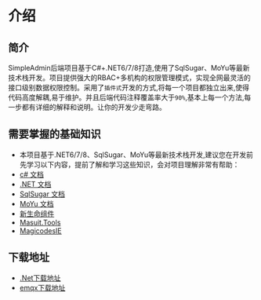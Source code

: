 <!-- 介绍 -->
# 介绍
## 简介

SimpleAdmin后端项目基于C#+.NET6/7/8打造,使用了SqlSugar、MoYu等最新技术栈开发。项目提供强大的RBAC+多机构的权限管理模式，实现全网最灵活的接口级别数据权限控制。采用了`插件式`开发的方式,将每一个项目都独立出来,使得代码高度解耦,易于维护。并且后端代码注释覆盖率大于`90%`,基本上每一个方法,每一步都有详细的解释和说明。让你的开发少走弯路。

## 需要掌握的基础知识
- 本项目基于.NET6/7/8、SqlSugar、MoYu等最新技术栈开发,建议您在开发前先学习以下内容，提前了解和学习这些知识，会对项目理解非常有帮助：
- [c# 文档](https://learn.microsoft.com/zh-cn/dotnet/csharp/tour-of-csharp/)
- [.NET 文档](https://learn.microsoft.com/zh-cn/dotnet/fundamentals)
- [SqlSugar 文档](https://www.donet5.com/Home/Doc)
- [MoYu 文档](https://dotnetmoyu.gitee.io/simpleadmin-doc/)
- [新生命组件](https://www.newlifex.com)
- [Masuit.Tools](https://gitee.com/masuit/Masuit.Tools)
- [MagicodesIE](https://github.com/dotnetcore/Magicodes.IE)


## 下载地址
- [.Net下载地址](https://dotnet.microsoft.com/zh-cn/download)
- [emqx下载地址](https://www.emqx.io/zh/downloads?os=Windows)

